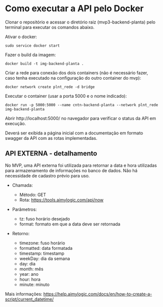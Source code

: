 # Como executar a API pelo Docker

Clonar o repositório e acessar o diretório raiz (mvp3-backend-planta) pelo terminal para executar os comandos abaixo.

Ativar o docker:
```
sudo service docker start
```

Fazer o build da imagem:
```
docker build -t img-backend-planta .
```

Criar a rede para conexão dos dois containers (não é necessário fazer, caso tenha executado na configuração do outro container do mvp):
```
docker network create plnt_rede -d bridge
```

Executar o container (usar a porta 5000 e o nome indicado):
```
docker run -p 5000:5000 --name cntn-backend-planta --network plnt_rede img-backend-planta
```

Abrir http://localhost:5000/ no navegador para verificar o status da API em execução.

Deverá ser exibida a página inicial com a documentação em formato swagger da API com as rotas implementadas.

## API EXTERNA - detalhamento

No MVP, uma API externa foi utilizada para retornar a data e hora utilizadas para armazenamento de informações no banco de dados. Não há necessidade de cadastro prévio para uso.

* Chamada:
    * Método: GET
    * Rota: https://tools.aimylogic.com/api/now

* Parâmetros: 
    * tz:        fuso horário desejado
    * format:    formato em que a data deve ser retornada

* Retorno:
    * timezone:  fuso horário
    * formatted: data formatada
    * timestamp: timestamp
    * weekDay:   dia da semana
    * day:       dia
    * month:     mês
    * year:      ano    
    * hour:      hora
    * minute:    minuto

Mais informações: https://help.aimylogic.com/docs/en/how-to-create-a-script/current_datetime/
